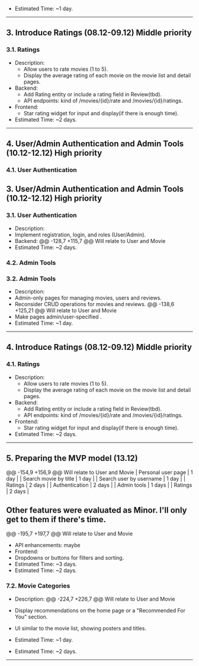 - Estimated Time: ~1 day.

---
## 3. Introduce Ratings (08.12-09.12) Middle priority
### 3.1. Ratings
- Description:
    - Allow users to rate movies (1 to 5).
    - Display the average rating of each movie on the movie list and detail pages.
- Backend:
    - Add Rating entity or include a rating field in Review(tbd).
    - API endpoints: kind of /movies/{id}/rate and /movies/{id}/ratings.
- Frontend:
    - Star rating widget for input and display(if there is enough time).
- Estimated Time: ~2 days.

---
## 4. User/Admin Authentication and Admin Tools (10.12-12.12) High priority
### 4.1. User Authentication
## 3. User/Admin Authentication and Admin Tools (10.12-12.12) High priority
### 3.1. User Authentication
- Description:
- Implement registration, login, and roles (User/Admin).
- Backend:
  @@ -128,7 +115,7 @@ Will relate to User and Movie
- Estimated Time: ~2 days.


### 4.2. Admin Tools
### 3.2. Admin Tools
- Description:
- Admin-only pages for managing movies, users and reviews.
- Reconsider CRUD operations for movies and reviews.
  @@ -138,6 +125,21 @@ Will relate to User and Movie
- Make pages admin/user-specified .
- Estimated Time: ~1 day.

---
## 4. Introduce Ratings (08.12-09.12) Middle priority
### 4.1. Ratings
- Description:
    - Allow users to rate movies (1 to 5).
    - Display the average rating of each movie on the movie list and detail pages.
- Backend:
    - Add Rating entity or include a rating field in Review(tbd).
    - API endpoints: kind of /movies/{id}/rate and /movies/{id}/ratings.
- Frontend:
    - Star rating widget for input and display(if there is enough time).
- Estimated Time: ~2 days.



--- 

## 5. Preparing the MVP model (13.12)
@@ -154,9 +156,9 @@ Will relate to User and Movie
| Personal user page      | 1 day         |
| Search movie by title   | 1 day         |
| Search user by username | 1 day         |
| Ratings                 | 2  days       |
| Authentication          | 2 days        |
| Admin tools             | 1 days        |
| Ratings                 | 2  days       |

## Other features were evaluated as Minor. I'll only get to them if there's time.

@@ -195,7 +197,7 @@ Will relate to User and Movie
- API enhancements: maybe
- Frontend:
- Dropdowns or buttons for filters and sorting.
- Estimated Time: ~3 days.
- Estimated Time: ~2 days.

### 7.2. Movie Categories
- Description:
  @@ -224,7 +226,7 @@ Will relate to User and Movie
- Display recommendations on the home page or a "Recommended For You" section.
- UI similar to the movie list, showing posters and titles.

- Estimated Time: ~1 day.
- Estimated Time: ~2 days.


---